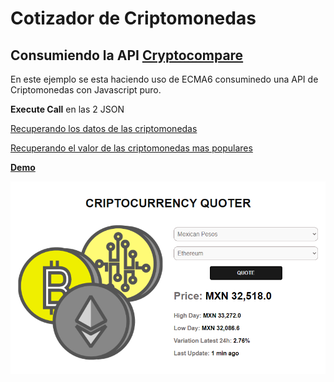 #   Cotizador de Criptomonedas

##  Consumiendo la API [Cryptocompare](https://min-api.cryptocompare.com/documentation)



En este ejemplo se esta haciendo uso de ECMA6 consuminedo una API de Criptomonedas con Javascript puro.

**Execute Call** en las 2 JSON

[Recuperando los datos de las criptomonedas](https://min-api.cryptocompare.com/documentation?key=Price&cat=multipleSymbolsFullPriceEndpoint)

[Recuperando el valor de las criptomonedas mas populares](https://min-api.cryptocompare.com/documentation?key=Toplists&cat=TopTotalMktCapEndpointFull)


**[Demo](https://cotizador-cript0.netlify.app/)**

<p aling="center">
    <img src="./img/preview.png" alt="">
</p>